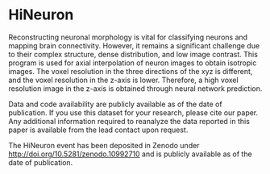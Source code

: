 # HiNeuron
Reconstructing neuronal morphology is vital for classifying neurons and mapping brain connectivity. However, it remains a significant challenge due to their complex structure, dense distribution, and low image contrast. 
This program is used for axial interpolation of neuron images to obtain isotropic images. 
The voxel resolution in the three directions of the xyz is different, and the voxel resolution in the z-axis is lower. 
Therefore, a high voxel resolution image in the z-axis is obtained through neural network prediction.

Data and code availability are publicly available as of the date of publication.
If you use this dataset for your research, please cite our paper.
Any additional information required to reanalyze the data reported in this paper is available from the lead contact upon request.

The HiNeuron event has been deposited in Zenodo under http://doi.org/10.5281/zenodo.10992710 and is publicly available as of the date of publication. 

